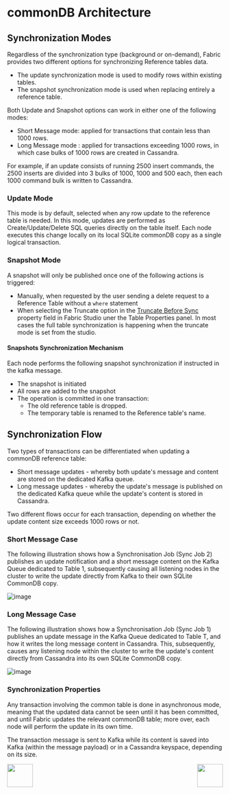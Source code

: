 # commonDB Architecture


## Synchronization Modes

Regardless of the synchronization type (background or on-demand), Fabric provides two different options for synchronizing Reference tables data.
- The update synchronization mode is used to modify rows within existing tables.
- The snapshot synchronization mode is used when replacing entirely a reference table.

Both Update and Snapshot options can work in either one of the following modes: 

- Short Message mode: applied for transactions that contain less than 1000 rows.
- Long Message mode : applied for transactions exceeding 1000 rows, in which case bulks of 1000 rows are created in Cassandra.

For example, if an update consists of running 2500 insert commands, the 2500 inserts are divided into 3 bulks of 1000, 1000 and 500 each, then each 1000 command bulk is written to Cassandra.



### Update Mode
This mode is by default, selected when any row update to the reference table is needed. 
In this mode, updates are performed as Create/Update/Delete SQL queries directly on the table itself. 
Each node executes this change locally on its local SQLite commonDB copy as a single logical transaction.

### Snapshot Mode

A snapshot will only be published once one of the following actions is triggered: 


-	Manually, when requested by the user sending a delete request to a Reference Table without a ```where``` statement
- When selecting the Truncate option in the [Truncate Before Sync]() property field in Fabric Studio uner the Table Properties panel. In most cases the full table synchronization is happening when the truncate mode is set from the studio.



#### Snapshots Synchronization Mechanism

Each node performs the following snapshot synchronization if instructed in the kafka message. 
 
- The snapshot is initiated
- All rows are added to the snapshot
- The operation is committed in one transaction:
  - The old reference table is dropped.
  - The temporary table is renamed to the Reference table's name.



## Synchronization Flow

Two types of transactions can be differentiated when updating a commonDB reference table: 
- Short message updates - whereby both update's message and content are stored on the dedicated Kafka queue.
- Long message updates - whereby the update's message is published on the dedicated Kafka queue while the update's content is stored in Cassandra.

Two different flows occur for each transaction, depending on whether the update content size exceeds 1000 rows or not. 


### Short Message Case

The following illustration shows how a Synchronisation Job (Sync Job 2) publishes an update notification and a short message content on the Kafka Queue dedicated to Table 1, subsequently causing all listening nodes in the cluster to write the update directly from Kafka to their own SQLite CommonDB copy. 

![image](/articles/22_reference(commonDB)_tables/images/08_commonDB_RefSyncShort.png)



### Long Message Case

The following illustration shows how a Synchronisation Job (Sync Job 1) publishes an update message in the Kafka Queue dedicated to Table T, and how it writes the long message content in Cassandra. This, subsequently, causes any listening node within the cluster to write the update's content directly from Cassandra into its own SQLite CommonDB copy. 

![image](/articles/22_reference(commonDB)_tables/images/09_commonDB_RefSyncLong.png)


### Synchronization Properties

Any transaction involving the common table is done in asynchronous mode, meaning that the updated data cannot be seen until it has been committed, and until Fabric updates the relevant commonDB table; more over, each node will perform the update in its own time.

The transaction message is sent to Kafka while its content is saved into Kafka (within the message payload) or in a Cassandra keyspace, depending on its size.


[<img align="left" width="60" height="54" src="/articles/images/Previous.png">](/articles/22_reference%28commonDB%29_tables/04_fabric_commonDB_sync.md)

[<img align="right" width="60" height="54" src="/articles/images/Next.png">](/articles/22_reference%28commonDB%29_tables/06_fabric_commonDB_misc.md)


